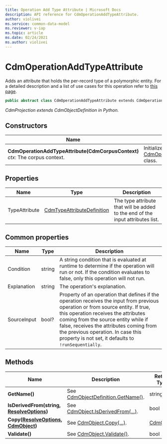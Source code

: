 ```yaml
---
title: Operation Add Type Attribute | Microsoft Docs
description: API reference for CdmOperationAddTypeAttribute.
author: violivei
ms.service: common-data-model
ms.reviewer: v-iap 
ms.topic: article
ms.date: 02/24/2021
ms.author: violivei
---
```


# CdmOperationAddTypeAttribute

Adds an attribute that holds the per-record type of a polymorphic entity. For a detailed description and a list of use cases for this operation refer to [this page](../../../../sdk/projections/addtypeattribute.md).

```csharp
public abstract class CdmOperationAddTypeAttribute extends CdmOperationBase
```

*CdmProjection extends CdmObjectDefinition in Python.*

## Constructors

|Name|Description|
|---|---|
|**CdmOperationAddTypeAttribute(CdmCorpusContext)**<br/>*ctx*: The corpus context.<br/>|Initializes a new instance of the [CdmOperationAddTypeAttribute](addtypeattribute.md) class.|

## Properties

|Name|Type|Description|
|---|---|---|
|TypeAttribute|[CdmTypeAttributeDefinition](..\typeattribute.md)|The type attribute that will be added to the end of the input attributes list.

## Common properties

|Name|Type|Description|
|---|---|---|
|Condition|string|A string condition that is evaluated at runtime to determine if the operation will run or not. If the condition evaluates to false, only this operation will not run.
|Explanation|string|The operation's explanation.
|SourceInput|bool?|Property of an operation that defines if the operation receives the input from previous operation or from source entity. If true, this operation receives the attributes coming from the source entity while if false, receives the attributes coming from the previous operation. In case this property is not set, it defaults to `!runSequentially`.

## Methods

|Name|Description|Return Type|
|---|---|---|
|**GetName()**|See [CdmObjectDefinition.GetName()](../cdmobjectdefinition.md#methods).|string|
|**IsDerivedFrom(string, [ResolveOptions](../../utilities/resolveoptions.md))**|See  [CdmObject.IsDerivedFrom(...)](../cdmobject.md#methods).|bool|
|**Copy([ResolveOptions](../../utilities/resolveoptions.md), [CdmObject](../cdmobject.md))**|See [CdmObject.Copy(...)](../cdmobject.md#methods).|[CdmObject](../cdmobject.md)|
|**Validate()**|See [CdmObject.Validate()](../cdmobject.md#methods).|bool|
